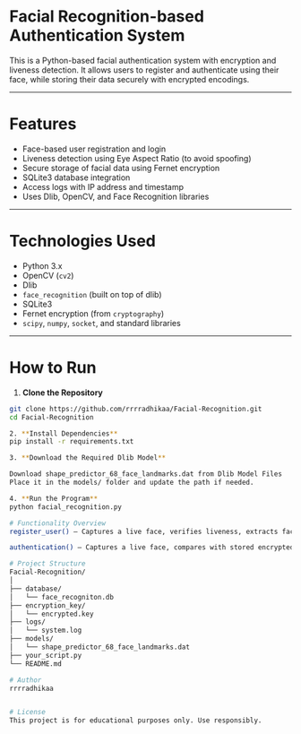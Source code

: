 # Facial Recognition-based Authentication System

This is a Python-based facial authentication system with encryption and liveness detection. It allows users to register and authenticate using their face, while storing their data securely with encrypted encodings.

---

# Features

- Face-based user registration and login
- Liveness detection using Eye Aspect Ratio (to avoid spoofing)
- Secure storage of facial data using Fernet encryption
- SQLite3 database integration
- Access logs with IP address and timestamp
- Uses Dlib, OpenCV, and Face Recognition libraries

---

# Technologies Used

- Python 3.x
- OpenCV (`cv2`)
- Dlib
- `face_recognition` (built on top of dlib)
- SQLite3
- Fernet encryption (from `cryptography`)
- `scipy`, `numpy`, `socket`, and standard libraries

---

# How to Run

1. **Clone the Repository**

```bash
git clone https://github.com/rrrradhikaa/Facial-Recognition.git
cd Facial-Recognition

2. **Install Dependencies**
pip install -r requirements.txt

3. **Download the Required Dlib Model**

Download shape_predictor_68_face_landmarks.dat from Dlib Model Files
Place it in the models/ folder and update the path if needed.

4. **Run the Program**
python facial_recognition.py 

# Functionality Overview
register_user() – Captures a live face, verifies liveness, extracts face encodings, encrypts them, and stores in DB.

authentication() – Captures a live face, compares with stored encrypted encodings, and logs result with IP.

# Project Structure
Facial-Recognition/
│
├── database/
│   └── face_recogniton.db
├── encryption_key/
│   └── encrypted.key
├── logs/
│   └── system.log
├── models/
│   └── shape_predictor_68_face_landmarks.dat
├── your_script.py
└── README.md

# Author
rrrradhikaa


# License
This project is for educational purposes only. Use responsibly.